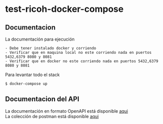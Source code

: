 # test-ricoh-docker-compose

## Documentacion
La documentación para ejecución 
```
- Debe tener instalado docker y corriendo
- Verificar que en maquina local no este corriendo nada en puertos 5432,6379 8080 y 8081
- Verificar que en docker no este corriendo nada en puertos 5432,6379 8080 y 8081
```



Para levantar todo el stack 
```sh
$ docker-compose up
```
## Documentacion del API
La documentación en formato OpenAPI está disponible [aqui](http://localhost:8080/tempo/swagger-ui/index.html) <br />
La colección de postman está disponible [aqui](https://raw.githubusercontent.com/oscarygutierrezg/test-tempo-docker-compose/main/Tempo.postman_collection.json)